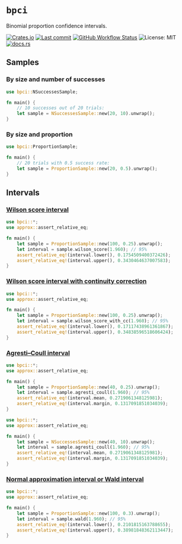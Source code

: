 # `bpci`

Binomial proportion confidence intervals.

[![Crates.io](https://img.shields.io/crates/v/bpci)](https://crates.io/crates/bpci)
[![Last commit](https://img.shields.io/github/last-commit/eigenein/bpci)](https://github.com/eigenein/bpci/commits/master)
[![GitHub Workflow Status](https://img.shields.io/github/workflow/status/eigenein/bpci/Check)](https://github.com/eigenein/bpci/actions)
![License: MIT](https://img.shields.io/crates/l/bpci)
[![docs.rs](https://img.shields.io/docsrs/bpci)](https://docs.rs/bpci)

## Samples

### By size and number of successes

```rust
use bpci::NSuccessesSample;

fn main() {
    // 10 successes out of 20 trials:
    let sample = NSuccessesSample::new(20, 10).unwrap();
}
```

### By size and proportion

```rust
use bpci::ProportionSample;

fn main() {
    // 20 trials with 0.5 success rate:
    let sample = ProportionSample::new(20, 0.5).unwrap();
}
```

## Intervals

### [Wilson score interval](https://en.wikipedia.org/wiki/Binomial_proportion_confidence_interval#Wilson_score_interval)

```rust
use bpci::*;
use approx::assert_relative_eq;

fn main() {
    let sample = ProportionSample::new(100, 0.25).unwrap();
    let interval = sample.wilson_score(1.960); // 95%
    assert_relative_eq!(interval.lower(), 0.1754509400372426);
    assert_relative_eq!(interval.upper(), 0.3430464637007583);
}
```

### [Wilson score interval with continuity correction](https://en.wikipedia.org/wiki/Binomial_proportion_confidence_interval#Wilson_score_interval_with_continuity_correction)

```rust
use bpci::*;
use approx::assert_relative_eq;

fn main() {
    let sample = ProportionSample::new(100, 0.25).unwrap();
    let interval = sample.wilson_score_with_cc(1.960); // 95%
    assert_relative_eq!(interval.lower(), 0.17117438961361867);
    assert_relative_eq!(interval.upper(), 0.34838596518606424);
}
```

### [Agresti–Coull interval](https://en.wikipedia.org/wiki/Binomial_proportion_confidence_interval#Agresti%E2%80%93Coull_interval)

```rust
use bpci::*;
use approx::assert_relative_eq;

fn main() {
    let sample = ProportionSample::new(40, 0.25).unwrap();
    let interval = sample.agresti_coull(1.960); // 95%
    assert_relative_eq!(interval.mean, 0.2719061348125981);
    assert_relative_eq!(interval.margin, 0.1317091851034039);
}
```

```rust
use bpci::*;
use approx::assert_relative_eq;

fn main() {
    let sample = NSuccessesSample::new(40, 10).unwrap();
    let interval = sample.agresti_coull(1.960); // 95%
    assert_relative_eq!(interval.mean, 0.2719061348125981);
    assert_relative_eq!(interval.margin, 0.1317091851034039);
}
```

### [Normal approximation interval or Wald interval](https://en.wikipedia.org/wiki/Binomial_proportion_confidence_interval#Normal_approximation_interval_or_Wald_interval)

```rust
use bpci::*;
use approx::assert_relative_eq;

fn main() {
    let sample = ProportionSample::new(100, 0.3).unwrap();
    let interval = sample.wald(1.960); // 95%
    assert_relative_eq!(interval.lower(), 0.2101815163788655);
    assert_relative_eq!(interval.upper(), 0.38981848362113447);
}
```

